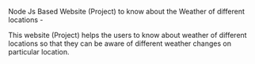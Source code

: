 Node Js Based Website (Project) to know about the Weather of different locations -

This website (Project) helps the users to know about weather of different locations so that they can be aware of different weather changes on particular location.
